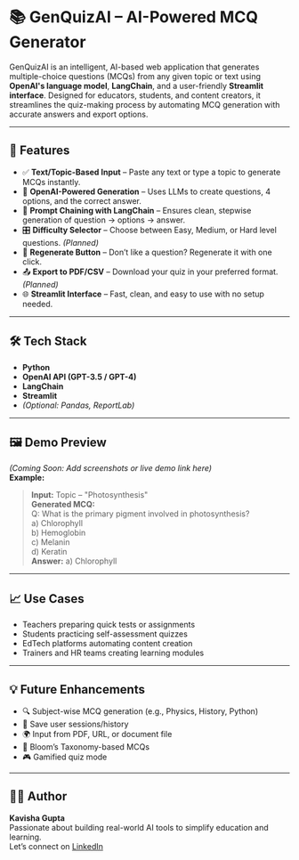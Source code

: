 # 📚 GenQuizAI – AI-Powered MCQ Generator

GenQuizAI is an intelligent, AI-based web application that generates multiple-choice questions (MCQs) from any given topic or text using **OpenAI's language model**, **LangChain**, and a user-friendly **Streamlit interface**. Designed for educators, students, and content creators, it streamlines the quiz-making process by automating MCQ generation with accurate answers and export options.

---

## 🚀 Features

- ✅ **Text/Topic-Based Input** – Paste any text or type a topic to generate MCQs instantly.
- 🧠 **OpenAI-Powered Generation** – Uses LLMs to create questions, 4 options, and the correct answer.
- 🔄 **Prompt Chaining with LangChain** – Ensures clean, stepwise generation of question → options → answer.
- 🎛️ **Difficulty Selector** – Choose between Easy, Medium, or Hard level questions. *(Planned)*
- 🔁 **Regenerate Button** – Don’t like a question? Regenerate it with one click.
- 📤 **Export to PDF/CSV** – Download your quiz in your preferred format. *(Planned)*
- 🌐 **Streamlit Interface** – Fast, clean, and easy to use with no setup needed.

---

## 🛠 Tech Stack

- **Python**
- **OpenAI API (GPT-3.5 / GPT-4)**
- **LangChain**
- **Streamlit**
- *(Optional: Pandas, ReportLab)*

---

## 🖼️ Demo Preview

*(Coming Soon: Add screenshots or live demo link here)*  
**Example:**

> **Input:** Topic – "Photosynthesis"  
> **Generated MCQ:**  
> Q: What is the primary pigment involved in photosynthesis?  
> a) Chlorophyll  
> b) Hemoglobin  
> c) Melanin  
> d) Keratin  
> **Answer:** a) Chlorophyll

---

## 📈 Use Cases

- Teachers preparing quick tests or assignments  
- Students practicing self-assessment quizzes  
- EdTech platforms automating content creation  
- Trainers and HR teams creating learning modules  

---

## 💡 Future Enhancements

- 🔍 Subject-wise MCQ generation (e.g., Physics, History, Python)  
- 💾 Save user sessions/history  
- 🌍 Input from PDF, URL, or document file  
- 🧠 Bloom’s Taxonomy-based MCQs  
- 🎮 Gamified quiz mode  

---

## 👩‍💻 Author

**Kavisha Gupta**  
Passionate about building real-world AI tools to simplify education and learning.  
Let’s connect on [LinkedIn](https://www.linkedin.com/in/kavisha-gupta-871b04247/) 

